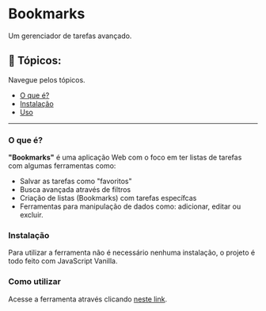 # Bookmarks
Um gerenciador de tarefas avançado.

[comment]: <> (Section destinated to this README topics)
## 📝 Tópicos:
Navegue pelos tópicos.

 - [O que é?][1]
 - [Instalação][2]
 - [Uso][3]

[comment]: <> (Topics)

[1]: <#o-que-é?>
[2]: <#instalação>
[3]: <#como-utilizar>

---

### O que é?
**"Bookmarks"** é uma aplicação Web com o foco em ter listas de tarefas com algumas ferramentas como:
- Salvar as tarefas como "favoritos"
- Busca avançada através de filtros
- Criação de listas (Bookmarks) com tarefas específcas
- Ferramentas para manipulação de dados como: adicionar, editar ou excluir.

### Instalação
Para utilizar a ferramenta não é necessário nenhuma instalação, o projeto é todo feito com JavaScript Vanilla.

### Como utilizar
Acesse a ferramenta através clicando [neste link][deploy-actived].

[deploy-actived]: <https://vinicius-goncalves.github.io/bookmarks/>
